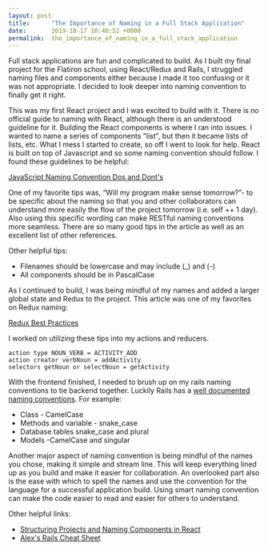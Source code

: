 ```yaml
---
layout: post
title:      "The Importance of Naming in a Full Stack Application"
date:       2019-10-17 10:40:52 +0000
permalink:  the_importance_of_naming_in_a_full_stack_application
---
```



Full stack applications are fun and complicated to build. As I built my final project for the Flatiron school, using React/Redux and Rails,  I struggled naming files and components either because I made it too confusing or it was not appropriate. I decided to look deeper into naming convention to finally get it right.

This was my first React project and I was excited to build with it.  There is no official guide to naming with React, although there is an understood guideline for it. Building the React components is where I ran into issues. I wanted to name a series of components "list", but then it became lists of lists, etc. What I mess I started to create, so off I went to look for help.  React is built on top of Javascript and so some naming convention should follow. I found these guidelines to be helpful:
 
[JavaScript Naming Convention Dos and Dont's](https://www.freecodecamp.org/news/javascript-naming-conventions-dos-and-don-ts-99c0e2fdd78a/)

 
One of my favorite tips was, “Will my program make sense tomorrow?”- to be specific about the naming so that you and other collaborators can understand more easily the flow of the project tomorrow (i.e. self ++ 1 day). Also using this specific wording can make RESTful naming conventions more seamless. There are so many good tips in the article as well as an excellent list of other references.
 
Other helpful tips:

- Filenames should be lowercase and may include (_) and (-)
- All components should be in PascalCase
	
As I continued to build, I was being mindful of my names and added a larger global state and Redux to the project. This article was one of my favorites on Redux naming:

[Redux Best Practices](https://medium.com/@kylpo/redux-best-practices-eef55a20cc72)

I worked on utilizing these tips into my actions and reducers.

	action type NOUN_VERB = ACTIVITY_ADD
	action creator verbNoun = addActivity
	selectors getNoun or selectNoun = getActivity
	

With the frontend finished, I needed to brush up on my rails naming conventions to tie backend together. Luckily Rails has a [well documented naming conventions](https://guides.rubyonrails.org/active_record_basics.html). For example:

- Class - CamelCase
- Methods and variable - snake_case
- Database tables snake_case and plural
- Models -CamelCase and singular
	
Another major aspect of naming convention is being mindful of the names you chose, making it simple and stream line. This will keep everything lined up as you build and make it easier for collaboration. An overlooked part also is the ease with which to  spell the names and use the convention for the language for a successful application build.  Using smart naming convention  can make the code easier to read and easier for others to understand. 


Other helpful links:

- [Structuring Projects and Naming Components in React](https://hackernoon.com/structuring-projects-and-naming-components-in-react-1261b6e18d76)
- [Alex's Rails Cheat Sheet](https://gist.github.com/alexpchin/f5d2be2ef3735889d315)

	



